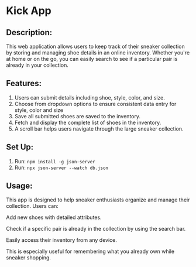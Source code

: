 # Kick App

## Description:

This web application allows users to keep track of their sneaker collection by storing and managing shoe details in an online inventory. Whether you're at home or on the go, you can easily search to see if a particular pair is already in your collection.

## Features:

1. Users can submit details including shoe, style, color, and size.
2. Choose from dropdown options to ensure consistent data entry for style, color and size
3. Save all submitted shoes are saved to the inventory.
4. Fetch and display the complete list of shoes in the inventory.
5. A scroll bar helps users navigate through the large sneaker collection.

## Set Up:

1. Run: `npm install -g json-server`
2. Run: `npx json-server --watch db.json`

## Usage:

This app is designed to help sneaker enthusiasts organize and manage their collection. Users can:

Add new shoes with detailed attributes.

Check if a specific pair is already in the collection by using the search bar.

Easily access their inventory from any device.

This is especially useful for remembering what you already own while sneaker shopping.
